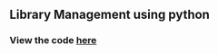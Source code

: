 ## Library Management using python
### View the code [here](https://github.com/vinaysingh1912/NextGenInterns_PP_04/blob/main/task4.py)
